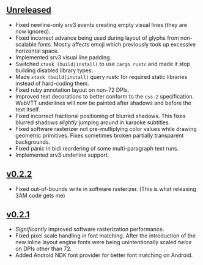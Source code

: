 ## [Unreleased]

- Fixed newline-only srv3 events creating empty visual lines (they are now ignored).
- Fixed incorrect advance being used during layout of glyphs from non-scalable fonts. Mostly affects emoji which previously took up excessive horizontal space.
- Implemented srv3 visual line padding.
- Switched `xtask (build|install)` to use `cargo rustc` and made it stop building disabled library types.
- Made `xtask (build|install)` query rustc for required static libraries instead of hard-coding them.
- Fixed ruby annotation layout on non-72 DPIs.
- Improved text decorations to better conform to the `css-2` specification. WebVTT underlines will now be painted after shadows and before the text itself.
- Fixed incorrect fractional positioning of blurred shadows. This fixes blurred shadows *slightly* jumping around in karaoke subtitles.
- Fixed software rasterizer not pre-multiplying color values while drawing geometric primitives. Fixes sometimes broken partially transparent backgrounds.
- Fixed panic in bidi reordering of some multi-paragraph text runs.
- Implemented srv3 underline support.

## [v0.2.2]

- Fixed out-of-bounds write in software rasterizer.
  (This is what releasing 3AM code gets me)

## [v0.2.1]

- *Significantly* improved software rasterization performance.
- Fixed pixel scale handling in font matching. After the introduction of the new inline layout engine fonts were being unintentionally scaled *twice* on DPIs other than 72.
- Added Android NDK font provider for better font matching on Android.

[Unreleased]: https://github.com/afishhh/subrandr/compare/v0.2.2...HEAD
[v0.2.2]: https://github.com/afishhh/subrandr/compare/v0.2.1...v0.2.2
[v0.2.1]: https://github.com/afishhh/subrandr/compare/v0.2.0...v0.2.1
